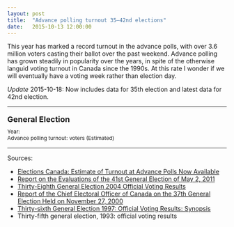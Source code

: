 ```yaml
---
layout: post
title:  "Advance polling turnout 35–42nd elections"
date:   2015-10-13 12:00:00
---
```


This year has marked a record turnout in the advance polls, with over 3.6 million voters casting their ballot over the past weekend. Advance polling has grown steadily in popularity over the years, in spite of the otherwise languid voting turnout in Canada since the 1990s. At this rate I wonder if we will eventually have a voting week rather than election day.

*Update* 2015-10-18: Now includes data for 35th election and latest data for 42nd election.

* * *

<div id="advChart"></div>
<div id="advTip">
	<p id="tipTop"><strong><span id="tipNum"></span> General Election</strong></p>
	<p class="tipInfo">Year: <span id="tipYear"></span></p>
	<p class="tipInfo">Advance polling turnout: <span id="tipTurnout"></span> voters <span id="tipEst">(Estimated)</span></p>
</div>

* * * * *

Sources:

- [Elections Canada: Estimate of Turnout at Advance Polls Now Available](http://www.elections.ca/content.aspx?section=med&document=oct1415&dir=pre&lang=e)
- [Report on the Evaluations of the 41st General Election of May 2, 2011](http://www.elections.ca/content.aspx?section=res&dir=rec/eval/pes2011/ege&document=p1&lang=e)
- [Thirty-Eighth General Election 2004 Official Voting Results](http://www.elections.ca/scripts/OVR2004/default.html)
- [Report of the Chief Electoral Officer of Canada on the 37th General Election Held on November 27, 2000](http://www.elections.ca/content.aspx?section=res&dir=rep/off/sta&document=stat13&lang=e#a)
- [Thirty-sixth General Election 1997: Official Voting Results: Synopsis](http://www.elections.ca/content.aspx?section=res&dir=rep/off/dec3097&document=res_table05&lang=e)
- Thirty-fifth general election, 1993: official voting results


<style>

#advChart .bar {
  fill: #808080;
}

#advChart .barEst {
	fill: red;
}

#advChart .barSel {
	fill: #000000 !important;
}

#advChart .axis text {
  font-size: 10px;
}

#advChart .axis path,
#advChart .axis line {
  fill: none;
  stroke: #000;
  shape-rendering: crispEdges;
}

#advChart .x.axis path {
  display: none;
}

#advTip {
	display: block;
	margin-bottom: 15px;
  pointer-events: none;
}

#advTip #tipTop {
  font-size: 18px;
  margin-bottom: 10px !important;
}

#advTip .tipInfo {
  font-size: 12px;
  margin: 0;
}

.hidden {
	display: none;
}

</style>

<script src="http://d3js.org/d3.v3.min.js"></script>

<script>

advChart();

function advChart() {

var margin = {top: 20, right: 30, bottom: 30, left: 70},
    width = 740 - margin.left - margin.right,
    height = 300 - margin.top - margin.bottom;

var x = d3.scale.ordinal()
    .rangeRoundBands([0, width], .1);

var y = d3.scale.linear()
    .range([height, 0]);

var xAxis = d3.svg.axis()
    .scale(x)
    .orient("bottom");

var yAxis = d3.svg.axis()
    .scale(y)
    .orient("left");

var advChart = d3.select("#advChart").append("svg")
    .attr("width", width + margin.left + margin.right)
    .attr("height", height + margin.top + margin.bottom)
  .append("g")
    .attr("transform", "translate(" + margin.left + "," + margin.top + ")");
		
var turnoutFormat = d3.format(",");

var selection;

d3.csv("{{ site.baseurl }}/data/2015/10/13/adv_polls.csv", type, function(error, data) {
	data.sort(function(a, b) { return a.Year - b.Year; });
	
  x.domain(data.map(function(d) { return d.Election; }));
  y.domain([0, d3.max(data, function(d) { return d.Turnout; })]);

  advChart.append("g")
      .attr("class", "x axis")
      .attr("transform", "translate(0," + height + ")")
      .call(xAxis);

  advChart.append("g")
      .attr("class", "y axis")
      .call(yAxis)
    .append("text")
      .attr("transform", "rotate(-90)")
      .attr("y", 6)
      .attr("dy", ".71em")
      .style("text-anchor", "end")
      .text("Voters");

  var advPolls = advChart.selectAll(".bar")
      .data(data)
    .enter().append("rect")
      .attr("class", function(d) {
				if (d.Year < 2015) {
					return "bar";
				} else {
					d3.select(this).classed("barSel", true);
					return "barEst barSel";
				}
      })
      .attr("x", function(d) { return x(d.Election); })
      .attr("y", function(d) { return height; })
      .attr("height", function(d) { return 0; })
      .attr("width", x.rangeBand())
		.on("mouseover", function(d) {
			d3.selectAll("#advChart .barSel").classed("barSel", false);
			d3.select(this).classed("barSel", true);
			showTooltip(d);
		})
		.on("mousedown", function(d) {
			d3.selectAll("#advChart .barSel").classed("barSel", false);
			d3.select(this).classed("barSel", true);
			showTooltip(d);
		});
		
		advPolls.transition()
			.delay(function(d, i) { return i * 8; })
			.attr("y", function(d) { return y(d.Turnout); })
			.attr("height", function(d) {return height - y(d.Turnout); });
			
	  d3.select("#advTip").select("#tipNum")
	    .text(data[data.length - 1]["Election"]);
			
		d3.select("#advTip").select("#tipYear")
			.text(data[data.length - 1]["Year"]);
			
		d3.select("#advTip").select("#tipTurnout")
			.text(turnoutFormat(data[data.length - 1]["Turnout"]));
		
		function showTooltip(d) {
		  d3.select("#advTip").select("#tipNum")
		    .text(d.Election);
				
			d3.select("#advTip").select("#tipYear")
				.text(d.Year);
				
			d3.select("#advTip").select("#tipTurnout")
				.text(turnoutFormat(d.Turnout));

			d3.select("#tipEst").classed("hidden", (d.Year < 2015) ? true : false);
		}
});

function type(d) {
	d.Year = +d.Year;
  d.Turnout = +d.Turnout;
	
  return d;
}

}

</script>